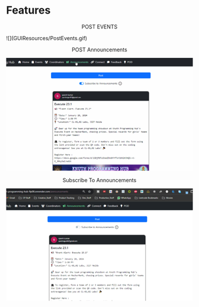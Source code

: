 
# Features

<p align="center">POST EVENTS </p>
![](GUIResources/PostEvents.gif)



<p align="center">POST Announcements </p>

![](GUIResources/PostAnnouncements.gif)


<p align="center">Subscribe To Announcements </p>

![](GUIResources/SubscribeToAnnouncements.gif)